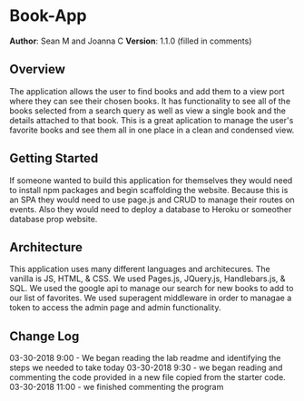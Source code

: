 # Book-App

**Author**: Sean M and Joanna C
**Version**: 1.1.0 (filled in comments)

## Overview
The application allows the user to find books and add them to a view port where they can see their chosen books. It has functionality to see all of the books selected from a search query as well as view a single book and the details attached to that book. This is a great aplication to manage the user's favorite books and see them all in one place in a clean and condensed view.


## Getting Started
If someone wanted to build this application for themselves they would need to install npm packages and begin scaffolding the website. Because this is an SPA they would need to use page.js and CRUD to manage their routes on events. Also they would need to deploy a database to Heroku or someother database prop website. 

## Architecture
This application uses many different languages and architecures. The vanilla is JS, HTML, & CSS. We used Pages.js, JQuery.js, Handlebars.js, & SQL. We used the google api to manage our search for new books to add to our list of favorites. We used superagent middleware in order to managae a token to access the admin page and admin functionality.

## Change Log
<!-- Use this are to document the iterative changes made to your application as each feature is successfully implemented. Use time stamps. Here's an examples:

01-01-2001 4:59pm - Application now has a fully-functional express server, with GET and POST routes for the book resource.
-->
03-30-2018 9:00 - We began reading the lab readme and identifying the steps we needed to take today
03-30-2018 9:30 - we began reading and commenting the code provided in a new file copied from the starter code.
03-30-2018 11:00 - we finished commenting the program